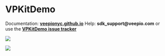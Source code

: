 # VPKitDemo

Documentation: __[veepionyc.github.io](https://veepionyc.github.io)__
Help: __sdk_support@veepio.com__ or use the __[VPKitDemo issue tracker](https://github.com/veepionyc/VPKitDemo/issues)__

![](https://veepionyc.github.io/assets/img/consume.jpg)

![](https://veepionyc.github.io/assets/img/create.jpg)

